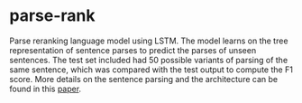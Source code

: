 # parse-rank
Parse reranking language model using LSTM. The model learns on the tree representation of sentence parses to predict the parses of unseen sentences. The test set included had 50 possible variants of parsing of the same sentence, which was compared with the test output to compute the F1 score. More details on the sentence parsing and the architecture can be found in this [paper](http://cs.brown.edu/~dc65/papers/emnlp16.pdf). 
